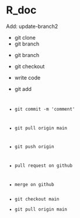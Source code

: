 # R_doc

Add: update-branch2


- <main>git clone <repo name>
- <main>git branch

- <branch>git branch <branch name>
- <branch>git checkout <branch name>
- <branch>write code
- <branch>git add <code>
- <branch>git commit -m 'comment'
- <branch>git pull origin main
- <branch>git push origin <branch name>
- <github>pull request on github
- <github>merge on github

- <main>git checkout main
- <main>git pull origin main





